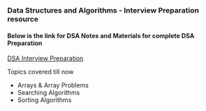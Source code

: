 ### Data Structures and Algorithms - Interview Preparation resource

#### Below is the link for DSA Notes and Materials for complete DSA Preparation

[DSA Interview Preparation](https://github.com/Yogesh-10/dsa-interview-resource)

Topics covered till now
* Arrays & Array Problems
* Searching Algorithms
* Sorting Algorithms
